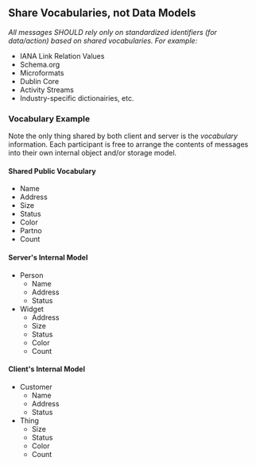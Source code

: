 ## Share Vocabularies, not Data Models

_All messages SHOULD rely only on standardized identifiers (for data/action) based on shared vocabularies. For example:_

 * IANA Link Relation Values
 * Schema.org
 * Microformats
 * Dublin Core
 * Activity Streams
 * Industry-specific dictionairies, etc.
 
### Vocabulary Example
Note the only thing shared by both client and server is the _vocabulary_ information. 
Each participant is free to arrange the contents of messages into their own internal object and/or storage model.

#### Shared Public Vocabulary
* Name
* Address
* Size
* Status
* Color
* Partno
* Count

#### Server's Internal Model
* Person
  * Name
  * Address
  * Status
* Widget
  * Address
  * Size
  * Status
  * Color
  * Count

#### Client's Internal Model
* Customer
  * Name
  * Address
  * Status
* Thing
  * Size
  * Status
  * Color
  * Count
